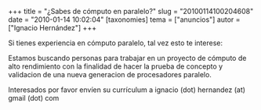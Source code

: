 +++
title = "¿Sabes de cómputo en paralelo?"
slug = "20100114100204608"
date = "2010-01-14 10:02:04"
[taxonomies]
tema = ["anuncios"]
autor = ["Ignacio Hernández"]
+++

Si tienes experiencia en cómputo paralelo, tal vez esto te interese:

Estamos buscando personas para trabajar en un proyecto de cómputo de
alto rendimiento con la finalidad de hacer la prueba de concepto y
validacion de una nueva generacion de procesadores paralelo.

Interesados por favor envíen su currículum a ignacio (dot) hernandez
(at) gmail (dot) com

